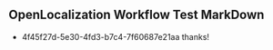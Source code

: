 ## OpenLocalization Workflow Test MarkDown
* 4f45f27d-5e30-4fd3-b7c4-7f60687e21aa 
thanks!<!--HONumber=Mar16_HO2-->
